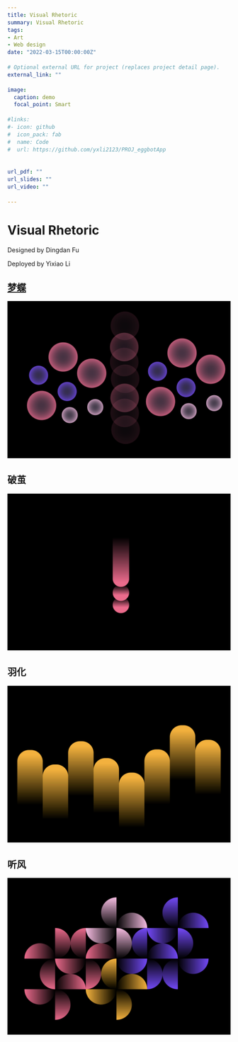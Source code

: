 ```yaml
---
title: Visual Rhetoric
summary: Visual Rhetoric
tags:
- Art
- Web design 
date: "2022-03-15T00:00:00Z"

# Optional external URL for project (replaces project detail page).
external_link: ""

image:
  caption: demo
  focal_point: Smart

#links:
#- icon: github
#  icon_pack: fab
#  name: Code
#  url: https://github.com/yxli2123/PROJ_eggbotApp


url_pdf: ""
url_slides: ""
url_video: ""

---
```


# Visual Rhetoric

Designed by Dingdan Fu

Deployed by Yixiao Li

## [梦蝶](./0/index.html)

![image-20220329154344346](./mengdie.png)

## 破茧

![image-20220329154659936](./podie.png)

## 羽化

![image-20220329154920333](./yuhua.png)

## 听风

![image-20220329155004951](./tingfeng.png)

